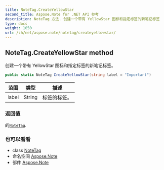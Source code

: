 ```yaml
---
title: NoteTag.CreateYellowStar
second_title: Aspose.Note for .NET API 参考
description: NoteTag 方法. 创建一个带有 YellowStar 图标和指定标签的新笔记标签
type: docs
weight: 1050
url: /zh/net/aspose.note/notetag/createyellowstar/
---
```

## NoteTag.CreateYellowStar method

创建一个带有 YellowStar 图标和指定标签的新笔记标签。

```csharp
public static NoteTag CreateYellowStar(string label = "Important")
```

| 范围 | 类型 | 描述 |
| --- | --- | --- |
| label | String | 标签的标签。 |

### 返回值

的[`NoteTag`](../).

### 也可以看看

* class [NoteTag](../)
* 命名空间 [Aspose.Note](../../notetag/)
* 部件 [Aspose.Note](../../../)


